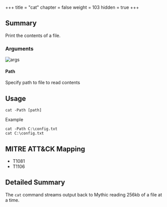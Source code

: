 +++
title = "cat"
chapter = false
weight = 103
hidden = true
+++

## Summary

Print the contents of a file.

### Arguments
![args](../images/cat.png)
#### Path
Specify path to file to read contents

## Usage
```
cat -Path [path]
```
Example
```
cat -Path C:\config.txt
cat C:\config.txt
```

## MITRE ATT&CK Mapping

- T1081
- T1106

## Detailed Summary
The `cat` command streams output back to Mythic reading 256kb of a file at a time.
